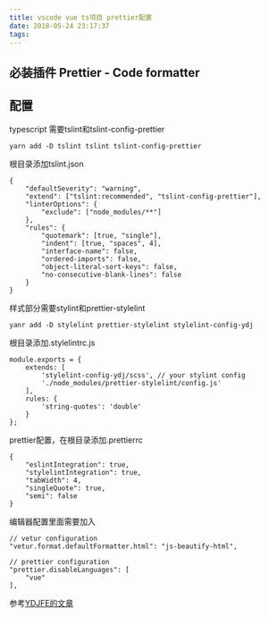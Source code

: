 ```yaml
---
title: vscode vue ts项目 prettier配置
date: 2018-05-24 23:17:37
tags:
---
```

## 必装插件 Prettier - Code formatter

## 配置
typescript 需要tslint和tslint-config-prettier

    yarn add -D tslint tslint tslint-config-prettier

根目录添加tslint.json

    {
        "defaultSeverity": "warning",
        "extend": ["tslint:recommended", "tslint-config-prettier"],
        "linterOptions": {
            "exclude": ["node_modules/**"]
        },
        "rules": {
            "quotemark": [true, "single"],
            "indent": [true, "spaces", 4],
            "interface-name": false,
            "ordered-imports": false,
            "object-literal-sort-keys": false,
            "no-consecutive-blank-lines": false
        }
    }


样式部分需要stylint和prettier-stylelint

    yanr add -D stylelint prettier-stylelint stylelint-config-ydj

根目录添加.stylelintrc.js

    module.exports = {
        extends: [
            'stylelint-config-ydj/scss', // your stylint config
            './node_modules/prettier-stylelint/config.js'
        ],
        rules: {
            'string-quotes': 'double'
        }
    };

prettier配置，在根目录添加.prettierrc

    {
        "eslintIntegration": true,
        "stylelintIntegration": true,
        "tabWidth": 4,
        "singleQuote": true,
        "semi": false
    }

编辑器配置里面需要加入

    // vetur configuration
    "vetur.format.defaultFormatter.html": "js-beautify-html",

    // prettier configuration
    "prettier.disableLanguages": [
        "vue"
    ],

    
参考[YDJFE的文章](https://juejin.im/post/5a791d566fb9a0634853400e)





